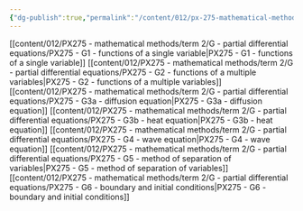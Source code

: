 ```yaml
---
{"dg-publish":true,"permalink":"/content/012/px-275-mathematical-methods/term-2/g-partial-differential-equations/g-partial-differential-equations/","noteIcon":"1","created":"2025-01-07T12:41:23.905+00:00","updated":"2025-01-15T18:53:53.788+00:00"}
---
```


[[content/012/PX275 - mathematical methods/term 2/G - partial differential equations/PX275 - G1 - functions of a single variable\|PX275 - G1 - functions of a single variable]]
[[content/012/PX275 - mathematical methods/term 2/G - partial differential equations/PX275 - G2 - functions of a multiple variables\|PX275 - G2 - functions of a multiple variables]]
[[content/012/PX275 - mathematical methods/term 2/G - partial differential equations/PX275 - G3a - diffusion equation\|PX275 - G3a - diffusion equation]]
[[content/012/PX275 - mathematical methods/term 2/G - partial differential equations/PX275 - G3b - heat equation\|PX275 - G3b - heat equation]]
[[content/012/PX275 - mathematical methods/term 2/G - partial differential equations/PX275 - G4 - wave equation\|PX275 - G4 - wave equation]]
[[content/012/PX275 - mathematical methods/term 2/G - partial differential equations/PX275 - G5 - method of separation of variables\|PX275 - G5 - method of separation of variables]]
[[content/012/PX275 - mathematical methods/term 2/G - partial differential equations/PX275 - G6 - boundary and initial conditions\|PX275 - G6 - boundary and initial conditions]]
